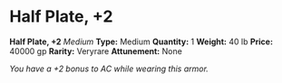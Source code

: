 # Half Plate, +2

**Half Plate, +2**
_Medium_
**Type:** Medium
**Quantity:** 1
**Weight:** 40 lb
**Price:** 40000 gp
**Rarity:** Veryrare
**Attunement:** None

*You have a +2 bonus to AC while wearing this armor.*